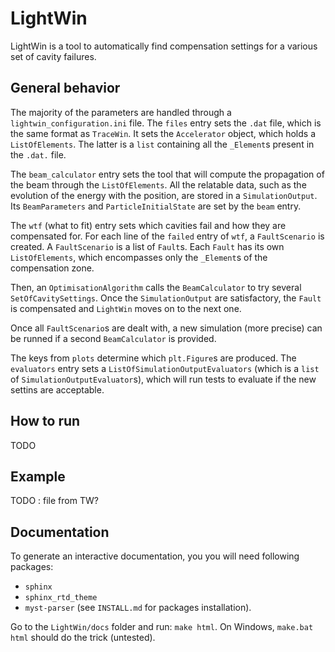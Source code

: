 # LightWin
LightWin is a tool to automatically find compensation settings for a various set of cavity failures.

## General behavior
The majority of the parameters are handled through a `lightwin_configuration.ini` file.
The `files` entry sets the `.dat` file, which is the same format as `TraceWin`.
It sets the `Accelerator` object, which holds a `ListOfElements`.
The latter is a `list` containing all the `_Element`s present in the `.dat.` file.

The `beam_calculator` entry sets the tool that will compute the propagation of the beam through the `ListOfElements`.
All the relatable data, such as the evolution of the energy with the position, are stored in a `SimulationOutput`.
Its `BeamParameters` and `ParticleInitialState` are set by the `beam` entry.

The `wtf` (what to fit) entry sets which cavities fail and how they are compensated for.
For each line of the `failed` entry of `wtf`, a `FaultScenario` is created.
A `FaultScenario` is a list of `Fault`s.
Each `Fault` has its own `ListOfElements`, which encompasses only the `_Element`s of the compensation zone.

Then, an `OptimisationAlgorithm` calls the `BeamCalculator` to try several `SetOfCavitySettings`.
Once the `SimulationOutput` are satisfactory, the `Fault` is compensated and `LightWin` moves on to the next one.

Once all `FaultScenario`s are dealt with, a new simulation (more precise) can be runned if a second `BeamCalculator` is provided.

The keys from `plots` determine which `plt.Figure`s are produced.
The `evaluators` entry sets a `ListOfSimulationOutputEvaluators` (which is a `list` of `SimulationOutputEvaluator`s), which will run tests to evaluate if the new settins are acceptable.

## How to run
TODO

## Example
TODO : file from TW?

## Documentation
To generate an interactive documentation, you you will need following packages:
 - `sphinx`
 - `sphinx_rtd_theme`
 - `myst-parser`
(see `INSTALL.md` for packages installation).

Go to the `LightWin/docs` folder and run: `make html`.
On Windows, `make.bat html` should do the trick (untested).
